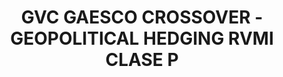 ---
layout: fund
title: GVC GAESCO CROSSOVER - GEOPOLITICAL HEDGING RVMI CLASE P
isin: ES0143562546
---